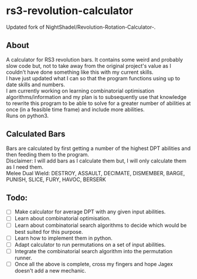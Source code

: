 # rs3-revolution-calculator
Updated fork of NightShadeI/Revolution-Rotation-Calculator-.

## About
A calculator for RS3 revolution bars. 
It contains some weird and probably slow code but, not to take away from the original project's value as 
I couldn't have done something like this with my current skills.  
I have just updated what I can so that the program functions using up to date skills and numbers.  
I am currently working on learning combinatorial optimisation algorithms/information and my plan is to subsequently use that knowledge to rewrite this program to be able to solve for a greater number of abilities at once (in a feasible time frame) and include more abilities.  
Runs on python3.  

## Calculated Bars
Bars are calculated by first getting a number of the highest DPT abilities and then feeding them to the program.  
Disclaimer: I will add bars as I calculate them but, I will only calculate them as I need them.  
Melee Dual Wield: DESTROY, ASSAULT, DECIMATE, DISMEMBER, BARGE, PUNISH, SLICE, FURY, HAVOC, BERSERK  

## Todo:
* [ ] Make calculator for average DPT with any given input abilities.
* [ ] Learn about combinatorial optimisation.
* [ ] Learn about combinatorial search algorithms to decide which would be best suited for this purpose.
* [ ] Learn how to implement them in python.
* [ ] Adapt calculator to run permutations on a set of input abilities.
* [ ] Integrate the combinatorial search algorithm into the permutation runner.
* [ ] Once all the above is complete, cross my fingers and hope Jagex doesn't add a new mechanic.